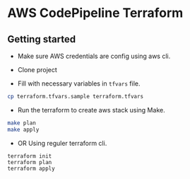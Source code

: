 # AWS CodePipeline Terraform

## Getting started

* Make sure AWS credentials are config using aws cli.
* Clone project 

* Fill with necessary variables in `tfvars` file.
```sh
cp terraform.tfvars.sample terraform.tfvars
```

* Run the terraform to create aws stack using Make.
```sh
make plan
make apply
```

* OR Using reguler terraform cli.
```
terraform init
terraform plan
terraform apply
```